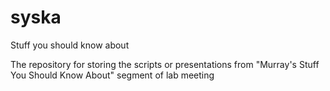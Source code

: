 # syska
Stuff you should know about

The repository for storing the scripts or presentations from "Murray's Stuff You Should Know About" segment of lab meeting
